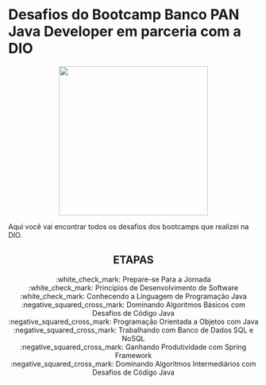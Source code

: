 # Desafios do Bootcamp Banco PAN Java Developer em parceria com a DIO


<p align="center">
  <img src="https://hermes.digitalinnovation.one/tracks/608ecefd-1d10-42ea-9f58-3e7a4548ab3e.png" width="300" height="300">
</p>

Aqui você vai encontrar todos os desafios dos bootcamps que realizei na DIO.

<h2 align="center"> ETAPAS</h2>

<p align="center">
:white_check_mark: Prepare-se Para a Jornada </br>
:white_check_mark: Princípios de Desenvolvimento de Software </br>
:white_check_mark: Conhecendo a Linguagem de Programação Java </br>
:negative_squared_cross_mark: Dominando Algoritmos Básicos com Desafios de Código Java </br>
:negative_squared_cross_mark: Programação Orientada a Objetos com Java </br>
:negative_squared_cross_mark: Trabalhando com Banco de Dados SQL e NoSQL </br>
:negative_squared_cross_mark: Ganhando Produtividade com Spring Framework </br>
:negative_squared_cross_mark: Dominando Algoritmos Intermediários com Desafios de Código Java </br>
</p>
